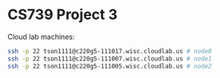 # CS739 Project 3

Cloud lab machines:
```bash
ssh -p 22 tson1111@c220g5-111017.wisc.cloudlab.us # node0
ssh -p 22 tson1111@c220g5-111007.wisc.cloudlab.us # node1
ssh -p 22 tson1111@c220g5-111005.wisc.cloudlab.us # node2
```

